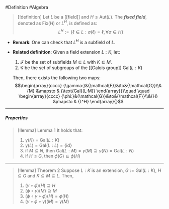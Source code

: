 #Definition #Algebra 

> [!definition]
> Let $L$ be a [[field]] and $H\leq \text{Aut}(L)$. The ***fixed field***, denoted as $\text{Fix}(H)$ or $L^H$, is defined as: $$L^H:=\{ \ell\in L:\sigma(\ell)=\ell, \forall\sigma\in H \}$$
- **Remark**: One can check that $L^H$ is a subfield of $L$. 
- **Related definition**: Given a field extension $L:K$, let:
   1. $\mathcal{F}$ be the set of subfields $M\subseteq L$ with $K\subseteq M$.
   2. $\mathcal{G}$ be the set of subgroups of the [[Galois group]] $\text{Gal}(L:K)$
      
  Then, there exists the following two maps: $$\begin{array}{cccc} {\gamma:}&{\mathcal{F}}&\to&{\mathcal{G}}\\&{M} &\mapsto & {\text{Gal}(L:M)} \end{array}{}\quad \quad \begin{array}{cccc} {\phi:}&{\mathcal{G}}&\to&{\mathcal{F}}\\&{H} &\mapsto & {L^H} \end{array}{}$$
---
##### Properties
> [!lemma] Lemma 1
It holds that: 
> 1. $\gamma(K)=\text{Gal}(L:K)$
> 2. $\gamma(L)=\text{Gal}(L:L)=\{ \text{id} \}$
> 3. if $M\subseteq N$, then $\text{Gal}(L:M)=\gamma(M)\supseteq \gamma(N)= \text{Gal}(L:N)$
> 4. if $H\leq G$, then $\phi(G)\subseteq \phi(H)$
---
> [!lemma] Theorem 2
> Suppose $L:K$ is an extension, $G:=\text{Gal}(L:K)$, $H\subseteq G$ and $K\subseteq M\subseteq L$. Then, 
> 1. $(\gamma \circ\phi)(H) \supseteq H$
> 2. $(\phi \circ\gamma)(M)\supseteq M$
> 3. $(\phi \circ\gamma \circ\phi)(H)=\phi(H)$
> 4. $(\gamma \circ\phi \circ\gamma)(M)=\gamma(M)$